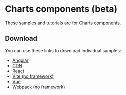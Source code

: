 # Charts components (beta)

These samples and tutorials are for [Charts components](https://developers.arcgis.com/javascript/latest/references/charts-components/).

## Download

You can use these links to download individual samples:

- [Angular](https://esri.github.io/jsapi-resources/zips/charts-components-sample-angular.zip)
- [CDN](https://esri.github.io/jsapi-resources/zips/charts-components-sample-cdn.zip)
- [React](https://esri.github.io/jsapi-resources/zips/charts-components-sample-react.zip)
- [Vite (no framework)](https://esri.github.io/jsapi-resources/zips/charts-components-sample-vite.zip)
- [Vue](https://esri.github.io/jsapi-resources/zips/charts-components-sample-vue.zip)
- [Webpack (no framework)](https://esri.github.io/jsapi-resources/zips/charts-components-sample-webpack.zip)

